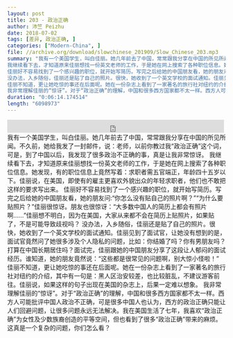 ```yaml
---
layout: post
title: 203 - 政治正确
author: 沛竺 Peizhu
date: 2018-07-02
tags: [差异, 政治正确, ]
categories: ["Modern-China", ]
file: //archive.org/download/slowchinese_201909/Slow_Chinese_203.mp3
summary: "我有一个美国学生，叫白佳丽。她几年前去了中国，常常跟我分享在中国的所见所闻。不久前，她给我发了一封邮件，说：老师，以前你教过我“政治正确”这个词，可是，到了中国以后，我发现了很多政治不正确的事，真是让我非常惊讶。
我继续看下去，才知道原来佳丽想找一份英文老师的工作，于是她在网上搜索了各种职位信息。她发现，有的职位信息上竟然写着：求职者需五官端正，年龄四十五岁以下。佳丽说，在美国，即使有的雇主更喜欢外貌出众的年轻求职者，他们也不敢把这样的要求写出来。
佳丽好不容易找到了一个感兴趣的职位，就开始写简历。写完之后给她的中国朋友看，她的朋友问:“你怎么没有贴自己的照片啊？”“为什么要贴照片？”佳丽很惊讶。朋友也很惊讶：“大多数中国人的简历上都会有照片啊……”佳丽想不明白，因为在美国，大家从来都不会在简历上贴照片，如果贴了，不是可能导致歧视吗？
没办法，入乡随俗，佳丽还是贴了自己的照片。很快，她收到了一个英文学校的面试通知。佳丽见到了面试官，让她没有想到的是，面试官竟然问了她很多涉及个人隐私的问题，比如：你结婚了吗？你有男朋友吗？打算在中国长期居住吗？面试完，佳丽跟她的中国朋友分享了这段让人郁闷的面试经历。谁知道，她的朋友竟然说：“这些都是很常见的问题啊，别大惊小怪啦！”
佳丽不知道，更让她吃惊的事还在后面呢。她在一份杂志上看到了一家著名的旅行社对纽约的介绍，其中有一句是：黑人区治安较差，也比较脏乱，不建议游客前往。佳丽说，如果这样的句子出现在美国的杂志上，后果一定难以想象。
我非常理解佳丽的“惊讶”。对于“政治正确”的理解，中国和很多西方国家都不太一样。西方人可能批评中国人政治不正确，可是很多中国人也认为，西方的政治正确只能让人们回避问题，让很多问题永远无法解决。我在美国生活了七年，我喜欢“政治正确”为女性及少数族裔创造的平等空间，但也看到了很多“政治正确”带来的麻烦。这真是一个复杂的问题，你们怎么看？"
duration: "0:06:14.174514"
length: "6098973"
---
```


<iframe src="https://archive.org/embed/slowchinese_201909/Slow_Chinese_203.mp3" width="500" height="30" frameborder="0" webkitallowfullscreen="true" mozallowfullscreen="true" allowfullscreen></iframe>
我有一个美国学生，叫白佳丽。她几年前去了中国，常常跟我分享在中国的所见所闻。不久前，她给我发了一封邮件，说：老师，以前你教过我“政治正确”这个词，可是，到了中国以后，我发现了很多政治不正确的事，真是让我非常惊讶。
我继续看下去，才知道原来佳丽想找一份英文老师的工作，于是她在网上搜索了各种职位信息。她发现，有的职位信息上竟然写着：求职者需五官端正，年龄四十五岁以下。佳丽说，在美国，即使有的雇主更喜欢外貌出众的年轻求职者，他们也不敢把这样的要求写出来。
佳丽好不容易找到了一个感兴趣的职位，就开始写简历。写完之后给她的中国朋友看，她的朋友问:“你怎么没有贴自己的照片啊？”“为什么要贴照片？”佳丽很惊讶。朋友也很惊讶：“大多数中国人的简历上都会有照片啊……”佳丽想不明白，因为在美国，大家从来都不会在简历上贴照片，如果贴了，不是可能导致歧视吗？
没办法，入乡随俗，佳丽还是贴了自己的照片。很快，她收到了一个英文学校的面试通知。佳丽见到了面试官，让她没有想到的是，面试官竟然问了她很多涉及个人隐私的问题，比如：你结婚了吗？你有男朋友吗？打算在中国长期居住吗？面试完，佳丽跟她的中国朋友分享了这段让人郁闷的面试经历。谁知道，她的朋友竟然说：“这些都是很常见的问题啊，别大惊小怪啦！”
佳丽不知道，更让她吃惊的事还在后面呢。她在一份杂志上看到了一家著名的旅行社对纽约的介绍，其中有一句是：黑人区治安较差，也比较脏乱，不建议游客前往。佳丽说，如果这样的句子出现在美国的杂志上，后果一定难以想象。
我非常理解佳丽的“惊讶”。对于“政治正确”的理解，中国和很多西方国家都不太一样。西方人可能批评中国人政治不正确，可是很多中国人也认为，西方的政治正确只能让人们回避问题，让很多问题永远无法解决。我在美国生活了七年，我喜欢“政治正确”为女性及少数族裔创造的平等空间，但也看到了很多“政治正确”带来的麻烦。这真是一个复杂的问题，你们怎么看？